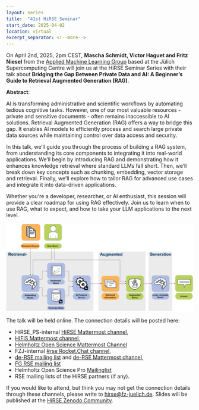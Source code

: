 ```yaml
---
layout: series
title:  "41st HiRSE Seminar"
start_date: 2025-04-02
location: virtual
excerpt_separator: <!--more-->
---
```


On April 2nd, 2025, 2pm CEST, **Mascha Schmidt, Victor Haguet and Fritz Niesel** from the [Applied Machine Learning Group](https://www.fz-juelich.de/en/ias/jsc/about-us/structure/simulation-and-data-labs/sdl-applied-machine-learning) based at the Jülich Supercomputing Centre will join us at the HiRSE Seminar Series with their talk about **Bridging the Gap Between Private Data and AI: A Beginner’s Guide to Retrieval Augmented Generation (RAG)**.
<!--more-->

**Abstract**:

AI is transforming administrative and scientific workflows by automating tedious cognitive tasks. However, one of our most valuable resources - private and sensitive documents - often remains inaccessible to AI solutions.
Retrieval Augmented Generation (RAG) offers a way to bridge this gap. It enables AI models to efficiently process and search large private data sources while maintaining control over data access and security.

In this talk, we’ll guide you through the process of building a RAG system, from understanding its core components to integrating it into real-world applications. We’ll begin by introducing RAG and demonstrating how it enhances knowledge retrieval where standard LLMs fall short.
Then, we’ll break down key concepts such as chunking, embedding, vector storage and retrieval. Finally, we’ll explore how to tailor RAG for advanced use cases and integrate it into data-driven applications.

Whether you're a developer, researcher, or AI enthusiast, this session will provide a clear roadmap for using RAG effectively. Join us to learn when to use RAG, what to expect, and how to take your LLM applications to the next level.

![image tooltip here](/assets/Graphic_for_below_the_abstract.png)

The talk will be held online. The connection details will be posted here:

* HiRSE_PS-internal [HiRSE Mattermost channel](https://mattermost.hzdr.de/hirse),
* [HIFIS Mattermost channel](https://mattermost.hzdr.de/hifis), 
* [Helmholtz Open Science Mattermost Channel](https://mattermost.hzdr.de/open-science)
* FZJ-internal [#rse Rocket.Chat channel](https://chat.fz-juelich.de/channel/rse),
* [de-RSE mailing list](https://de-rse.org/de/join.html) and [de-RSE Mattermost channel](https://chat.gwdg.de/channel/derse),
* [FG RSE mailing list](https://fg-rse.gi.de/weiteres/mailingliste)
* Helmholtz Open Science Pro [Mailinglist](https://os.helmholtz.de/en/newsroom/mailing-list/)
* RSE mailing lists of the HiRSE partners (if any).

If you would like to attend, but think you may not get the connection details through these channels, please write to [hirse@fz-juelich.de](mailto:hirse@fz-juelich.de). Slides will be published at the [HiRSE Zenodo Community](https://zenodo.org/communities/hirse/).
